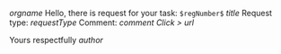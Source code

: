 $orgname$ 
Hello, there is request for your task: 
`$regNumber$` $title$
Request type: $requestType$ 
Comment: $comment$
_Click >_ $url$

Yours respectfully
*$author$*

